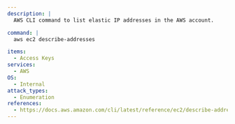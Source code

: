 ```yaml
---
description: |
  AWS CLI command to list elastic IP addresses in the AWS account.

command: |
  aws ec2 describe-addresses

items:
  - Access Keys
services:
  - AWS
OS:
  - Internal
attack_types:
  - Enumeration
references:
  - https://docs.aws.amazon.com/cli/latest/reference/ec2/describe-addresses.html
---
```

